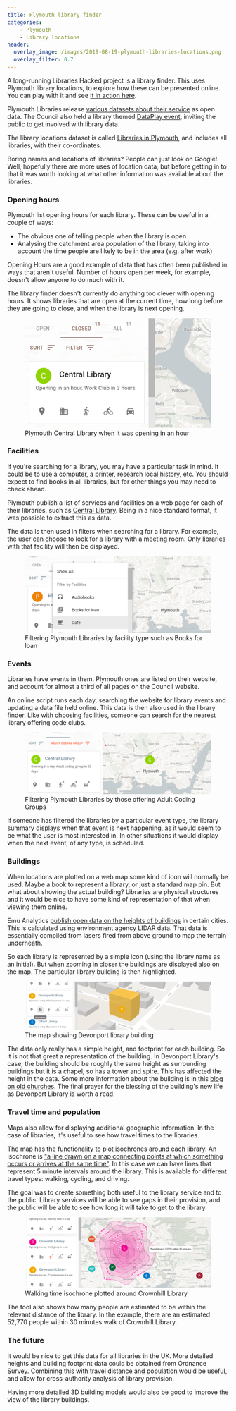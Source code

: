 ```yaml
---
title: Plymouth library finder
categories: 
    - Plymouth
    - Library locations
header:
  overlay_image: /images/2019-08-19-plymouth-libraries-locations.png
  overlay_filter: 0.7
---
```


A long-running Libraries Hacked project is a library finder. This uses Plymouth library locations, to explore how these can be presented online. You can play with it and see [it in action here](https://plymouth.librarydata.uk).

Plymouth Libraries release [various datasets about their service](https://www.plymouth.gov.uk/libraries/aboutlibraryservice/librarydata) as open data. The Council also held a library themed [DataPlay event](http://www.dataplymouth.co.uk/articles/data-play-9-itinerary), inviting the public to get involved with library data.

The library locations dataset is called [Libraries in Plymouth](https://www.plymouth.gov.uk/sites/default/files/Plymouth%20library%20locations%2C%20opening%20hours%20and%20services_0.csv), and includes all libraries, with their co-ordinates.

Boring names and locations of libraries? People can just look on Google! Well, hopefully there are more uses of location data, but before getting in to that it was worth looking at what other information was available about the libraries.

### Opening hours

Plymouth list opening hours for each library. These can be useful in a couple of ways:

- The obvious one of telling people when the library is open
- Analysing the catchment area population of the library, taking into account the time people are likely to be in the area (e.g. after work)

Opening Hours are a good example of data that has often been published in ways that aren't useful. Number of hours open per week, for example, doesn't allow anyone to do much with it.

The library finder doesn't currently do anything too clever with opening hours. It shows libraries that are open at the current time, how long before they are going to close, and when the library is next opening.

<figure> <img src="https://github.com/LibrariesHacked/librarieshacked.github.io/raw/master/images/2018-12-11-plymouth-opening-hours.png" alt="A screenshot of Plymouth Central Library details showing the view of when it is going to open"/> <figcaption>Plymouth Central Library when it was opening in an hour</figcaption> </figure>

### Facilities

If you're searching for a library, you may have a particular task in mind. It could be to use a computer, a printer, research local history, etc. You should expect to find books in all libraries, but for other things you may need to check ahead.

Plymouth publish a list of services and facilities on a web page for each of their libraries, such as [Central Library](https://www.plymouth.gov.uk/libraries/findlibraryandopeninghours/centrallibrary). Being in a nice standard format, it was possible to extract this as data.

The data is then used in filters when searching for a library. For example, the user can choose to look for a library with a meeting room. Only libraries with that facility will then be displayed.

<figure> <img src="https://github.com/LibrariesHacked/librarieshacked.github.io/raw/master/images/2019-08-19-plymouth-libraries-facilities.png" alt="A screenshot of a menu provided options of different facilities such as Cafe, or Scanners"/> <figcaption>Filtering Plymouth Libraries by facility type such as Books for loan</figcaption> </figure>

### Events

Libraries have events in them. Plymouth ones are listed on their website, and account for almost a third of all pages on the Council website.

An online script runs each day, searching the website for library events and updating a data file held online. This data is then also used in the library finder. Like with choosing facilities, someone can search for the nearest library offering code clubs.

<figure> <img src="https://github.com/LibrariesHacked/librarieshacked.github.io/raw/master/images/2019-08-19-plymouth-libraries-events.png" alt="A screenshot of filtering a list of libraries by events offered and displaying when the next event is"/> <figcaption>Filtering Plymouth Libraries by those offering Adult Coding Groups</figcaption> </figure>

If someone has filtered the libraries by a particular event type, the library summary displays when that event is next happening, as it would seem to be what the user is most interested in. In other situations it would display when the next event, of any type, is scheduled.

### Buildings

When locations are plotted on a web map some kind of icon will normally be used. Maybe a book to represent a library, or just a standard map pin. But what about showing the actual building? Libraries are physical structures and it would be nice to have some kind of representation of that when viewing them online.

Emu Analytics [publish open data on the heights of buildings](https://buildingheights.emu-analytics.net/) in certain cities. This is calculated using environment agency LIDAR data. That data is essentially compiled from lasers fired from above ground to map the terrain underneath.

So each library is represented by a simple icon (using the library name as an initial). But when zooming in closer the buildings are displayed also on the map. The particular library building is then highlighted. 

<figure> <img src="https://github.com/LibrariesHacked/librarieshacked.github.io/raw/master/images/2019-08-19-plymouth-libraries-building.png" alt="A screenshot of a map, displayed at an angle showing the building in 3D as a cube"/> <figcaption>The map showing Devonport library building</figcaption> </figure>

The data only really has a simple height, and footprint for each building. So it is not that great a representation of the building. In Devonport Library's case, the building should be roughly the same height as surrounding buildings but it is a chapel, so has a tower and spire. This has affected the height in the data. Some more information about the building is in this [blog on old churches](https://someolddevonchurches.wordpress.com/2016/09/30/st-aubyns-church-Devonport/). The final prayer for the blessing of the building's new life as Devonport Library is worth a read.

### Travel time and population

Maps also allow for displaying additional geographic information. In the case of libraries, it's useful to see how travel times to the libraries.

The map has the functionality to plot isochrones around each library. An isochrone is ["a line drawn on a map connecting points at which something occurs or arrives at the same time"](https://en.wikipedia.org/wiki/Isochrone_map). In this case we can have lines that represent 5 minute intervals around the library. This is available for different travel types: walking, cycling, and driving.

The goal was to create something both useful to the library service and to the public. Library services will be able to see gaps in their provision, and the public will be able to see how long it will take to get to the library.

<figure> <img src="https://github.com/LibrariesHacked/librarieshacked.github.io/raw/master/images/2019-08-19-plymouth-libraries-isochrones.png" alt="A screenshot of an isochrone around a library, showing walking distances at 5 minute intervals"/> <figcaption>Walking time isochrone plotted around Crownhill Library</figcaption> </figure>

The tool also shows how many people are estimated to be within the relevant distance of the library. In the example, there are an estimated 52,770 people within 30 minutes walk of Crownhill Library.

### The future

It would be nice to get this data for all libraries in the UK. More detailed heights and building footprint data could be obtained from Ordnance Survey. Combining this with travel distance and population would be useful, and allow for cross-authority analysis of library provision.

Having more detailed 3D building models would also be good to improve the view of the library buildings.

<!--stackedit_data:
eyJoaXN0b3J5IjpbOTM2MDQ4NDk4LDgzNzkwNjk1NCwtMTM4Nj
A2MTAxMiwxNTYzODQ0OTc5LC05MDAxMzU2NjgsLTMxNTg0MTMw
NiwxNjQ4NTM1MjExLC02MTc5NjI4MDEsLTE1MTY4MDc3NzEsMT
UzOTcyMjM1MCw4ODI4NTk3NywtNzQ4MzUxMzIyLC0xMDcwMjUw
NzMyLDE0Njc0MjIyNzYsLTE2NzAzMzI3MjIsLTM1NDQ2OTE5NS
w0NTQ2MTcyOTJdfQ==
-->
